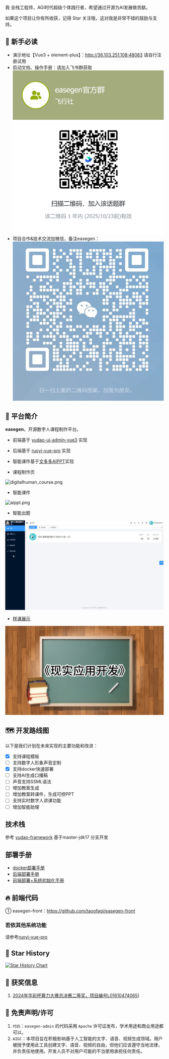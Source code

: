 我 全栈工程师，AGI时代超级个体践行者，希望通过开源为AI发展做贡献。

如果这个项目让你有所收获，记得 Star 关注哦，这对我是非常不错的鼓励与支持。

## 🐶 新手必读

* 演示地址【Vue3 + element-plus】：<http://36.103.251.108:48083> 请自行注册试用
* 启动文档、操作手册：请加入飞书群获取
![飞书](.image%2Fdigitalcourse%2Ffeishu.png)
* 项目合作&技术交流加微信，备注easegen：
![微信](.image%2Fdigitalcourse%2Fwechat.png)
## 🐯 平台简介

**easegen**，开源数字人课程制作平台。

* 前端基于 [yudao-ui-admin-vue3](https://gitee.com/yudaocode/yudao-ui-admin-vue3) 实现
* 后端基于 [ruoyi-vue-pro](https://gitee.com/zhijiantianya/ruoyi-vue-pro) 实现
* 智能课件基于[文多多AIPPT](https://easegen.docmee.cn)实现

* 课程制作页

![digitalhuman_course.png](.image%2Fdigitalcourse%2Fdigitalhuman_course.gif)

* 智能课件

![aippt.png](.image%2Fdigitalcourse%2Faippt.gif)
* 智能出题

![ai_gen_test.png](.image%2Fdigitalcourse%2Fai_gen_test.gif)

*  [样课展示](https://www.bilibili.com/video/av113088116297160/)

[![B站视频](.image%2Fdigitalcourse%2Fdemo_course.png)](https://www.bilibili.com/video/av113088116297160/)

## 🗺️ 开发路线图

以下是我们计划在未来实现的主要功能和改进：
- [x] 支持课程模板
- [ ] 支持数字人形象声音定制
- [x] 支持docker快速部署
- [ ] 支持AI生成口播稿
- [ ] 声音支持SSML语法
- [ ] 增加教案生成
- [ ] 增加教案转课件，生成可控PPT
- [ ] 支持实时数字人讲课功能
- [ ] 增加智能助理

## 技术栈

参考 [yudao-framework](https://gitee.com/zhijiantianya/ruoyi-vue-pro)
基于master-jdk17 分支开发

## 部署手册
* [docker部署手册](https://ozij45g3ts.feishu.cn/docx/V1qmd6gsWobsRWxJFepcdrnbnXF)
* [后端部署手册](https://ozij45g3ts.feishu.cn/docx/EgS3dm1HtoKOPkxReEQcn3MCncg)
* [前端部署+系统初始化手册](https://ozij45g3ts.feishu.cn/docx/OIN8daguXoTzESx8nxFcJOvsnWc)

## 🔥 前端代码


① easegen-front：<https://github.com/taoofagi/easegen-front>


### 若依其他系统功能
请参考[ruoyi-vue-pro](https://gitee.com/zhijiantianya/ruoyi-vue-pro#-%E5%86%85%E7%BD%AE%E5%8A%9F%E8%83%BD)

## 🌟 Star History

[![Star History Chart](https://api.star-history.com/svg?repos=taoofagi/easegen-admin&type=Date)](https://star-history.com/#taoofagi/easegen-admin&Date)

## 🤝 获奖信息
1. [2024年华彩杯算力大赛总决赛二等奖，项目编号L01610474065](https://mp.weixin.qq.com/s/SE10-cxLVurf0BfAMaegmw)]

## 🧾 免责声明/许可

1. `代码`：`easegen-admin` 的代码采用 `Apache` 许可证发布，学术用途和商业用途都可以。
2. `AIGC`：本项目旨在积极影响基于人工智能的文字、语音、视频生成领域。用户被授予使用此工具创建文字、语音、视频的自由，但他们应该遵守当地法律，并负责任地使用。开发人员不对用户可能的不当使用承担任何责任。


